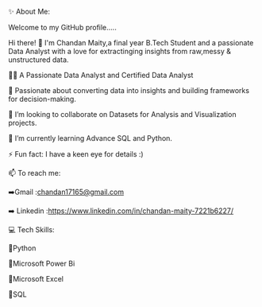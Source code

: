 ✨ About Me:

Welcome to my GitHub profile.....

Hi there! 👋 I'm Chandan Maity,a final year B.Tech Student and a passionate Data Analyst with a love for extractinging insights from raw,messy & unstructured data.

👩‍💻 A Passionate Data Analyst and Certified Data Analyst

🎯 Passionate about converting data into insights and building frameworks for decision-making.

👯 I’m looking to collaborate on Datasets for Analysis and Visualization projects.

🌱 I’m currently learning Advance SQL and Python.

⚡ Fun fact: I have a keen eye for details :)

📫 To reach me: 

  ➡️Gmail    :chandan17165@gmail.com
  
  ➡️ Linkedin :https://www.linkedin.com/in/chandan-maity-7221b6227/

💻 Tech Skills:

💠Python

💠Microsoft Power Bi

💠Microsoft Excel

💠SQL
